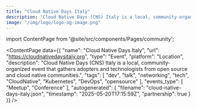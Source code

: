 ```yaml
---
title: "Cloud Native Days Italy"
description: "Cloud Native Days (CNS) Italy is a local, community-organized event that gathers adopters and technologists from open source and cloud native communities."
image: "/img/logo/logo-og-image.png"
---
```

import ContentPage from '@site/src/components/Pages/community';

<ContentPage
    data={{
  "name": "Cloud Native Days Italy",
  "url": "https://cloudnativedaysitaly.org",
  "type": "Event",
  "platform": "Location",
  "description": "Cloud Native Days (CNS) Italy is a local, community-organized event that gathers adopters and technologists from open source and cloud native communities.",
  "tags": [
    "dev",
    "talk",
    "networking",
    "tech",
    "CloudNative",
    "Kubernetes",
    "DevOps",
    "opensource"
  ],
  "events_type": [
    "Meetup",
    "Conference"
  ],
  "autogenerated": {
    "filename": "cloud-native-days-italy.json",
    "timestamp": "2025-05-20T17:15:59Z",
    "partnership": true
  }
}}
/>
